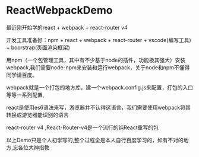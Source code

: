# ReactWebpackDemo

最近刚开始学的react + webpack + react-router v4

开发工具准备好：npm + react + webpack + react-router + vscode(编写工具) + boorstrap(页面渲染框架)

用npm（一个包管理工具，其中有不少基于node的插件，功能极其强大）安装webpack,我们需要node-npm来安装和运行webpack，关于node和npm不懂得同学请百度。

webpack就是一个打包的地方库，建一个webpack.config.js来配置，打包的入口等等一系列配置,

react是使用es6语法来写，游览器并不认得这语言，我们需要使用webpack将其转换成游览器能识别的语言

react-router v4 ,React-Router-v4是一个流行的纯React重写的包

以上Demo只是个人初学写的,整个过程全是本人自行百度学习的，如有不对的地方,忘各位大神指教
